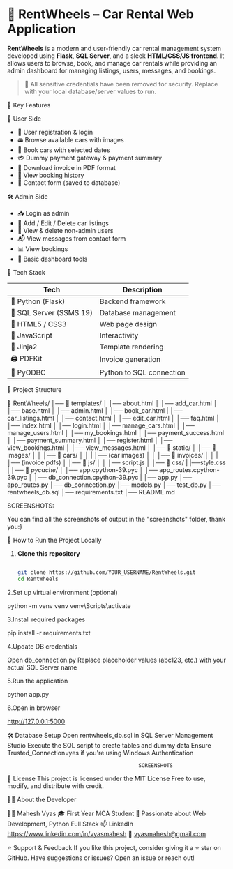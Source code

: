 # 🚗 RentWheels – Car Rental Web Application

**RentWheels** is a modern and user-friendly car rental management system developed using **Flask**, **SQL Server**, and a sleek **HTML/CSS/JS frontend**. It allows users to browse, book, and manage car rentals while providing an admin dashboard for managing listings, users, messages, and bookings.

> 🔐 All sensitive credentials have been removed for security. Replace with your local database/server values to run.


📌 Key Features

👤 User Side
- 🔐 User registration & login
- 🚘 Browse available cars with images
- 📝 Book cars with selected dates
- 💳 Dummy payment gateway & payment summary
- 📄 Download invoice in PDF format
- 📅 View booking history
- 📩 Contact form (saved to database)

🛠️ Admin Side
- 📥 Login as admin
- 🚗 Add / Edit / Delete car listings
- 👥 View & delete non-admin users
- 📬 View messages from contact form
- 📊 View bookings
- 🔧 Basic dashboard tools


🧰 Tech Stack

| Tech | Description |
|------|-------------|
| 🐍 Python (Flask) | Backend framework |
| 🧾 SQL Server (SSMS 19) | Database management |
| 🎨 HTML5 / CSS3 | Web page design |
| 🧠 JavaScript | Interactivity |
| 🧩 Jinja2 | Template rendering |
| 🖨️ PDFKit | Invoice generation |
| 🔗 PyODBC | Python to SQL connection |


📁 Project Structure

📂 RentWheels/
│── 📂 templates/
│   │── about.html
│   │── add_car.html
│   │── base.html
│   │── admin.html
│   │── book_car.html
|   │── car_listings.html
│   │── contact.html
│   │── edit_car.html
│   │── faq.html
│   │── index.html
│   │── login.html
│   │── manage_cars.html
│   │── manage_users.html
│   │── my_bookings.html
│   │── payment_success.html
│   │── payment_summary.html
│   │── register.html
│   │── view_bookings.html
│   │── view_messages.html
│
│── 📂 static/
│   │── 📂 images/
│   │   │── 📂 cars/
│   │   |   │── (car images)
│   │   │── 📂 invoices/
│   │   |   │── (invoice pdfs)
│   │── 📂 js/
│   │   │── script.js
│   │── 📂 css/
|       |──style.css
|
│── 📂 _pycache_/
│   │── app.cpython-39.pyc
│   │── app_routes.cpython-39.pyc
│   │── db_connection.cpython-39.pyc
|
│── app.py
│── app_routes.py
│── db_connection.py
│── models.py
│── test_db.py
│── rentwheels_db.sql
│── requirements.txt
│── README.md   

SCREENSHOTS:

You can find all the screenshots of output in the "screenshots" folder, thank you:}

🚀 How to Run the Project Locally

1. **Clone this repository**
   ```bash
   
   git clone https://github.com/YOUR_USERNAME/RentWheels.git
   cd RentWheels
   
2.Set up virtual environment (optional)

python -m venv venv
venv\Scripts\activate

3.Install required packages

pip install -r requirements.txt

4.Update DB credentials

Open db_connection.py
Replace placeholder values (abc123, etc.) with your actual SQL Server name

5.Run the application

python app.py

6.Open in browser

http://127.0.0.1:5000


🛠️ Database Setup
Open rentwheels_db.sql in SQL Server Management Studio
Execute the SQL script to create tables and dummy data
Ensure Trusted_Connection=yes if you're using Windows Authentication

                                              SCREENSHOTS



📄 License
This project is licensed under the MIT License
Free to use, modify, and distribute with credit.


🙋‍♂️ About the Developer

👨‍💻 Mahesh Vyas
🎓 First Year MCA Student
💼 Passionate about Web Development, Python Full Stack
📫 LinkedIn https://www.linkedin.com/in/vyasmahesh
📧 vyasmahesh@gmail.com 

⭐ Support & Feedback
If you like this project, consider giving it a ⭐ star on GitHub.
Have suggestions or issues? Open an issue or reach out!

